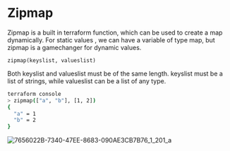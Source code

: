 # Zipmap

Zipmap is a built in terraform function, which can be used to create a map dynamically. For static values , we can have a variable of type map, but zipmap is a gamechanger for dynamic values.

`zipmap(keyslist, valueslist)`

Both keyslist and valueslist must be of the same length. keyslist must be a list of strings, while valueslist can be a list of any type.

```sh
terraform console
> zipmap(["a", "b"], [1, 2])
{
  "a" = 1
  "b" = 2
}
```
![7656022B-7340-47EE-8683-090AE3CB7B76_1_201_a](https://github.com/begh-azka/terraform_aws/assets/97597065/8b74cbec-115b-4a92-8652-44e765a4a058)
